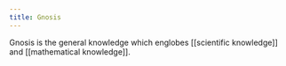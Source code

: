 ```yaml
---
title: Gnosis
---
```

Gnosis is the general knowledge which englobes [[scientific knowledge]] and [[mathematical knowledge]].